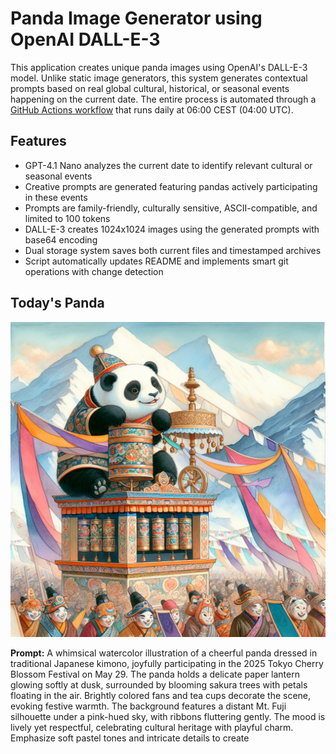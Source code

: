 # Panda Image Generator using OpenAI DALL-E-3


This application creates unique panda images using OpenAI's DALL-E-3 model. Unlike static image generators, this system generates contextual prompts based on real global cultural, historical, or seasonal events happening on the current date. The entire process is automated through a [GitHub Actions workflow](.github/workflows/image-publisher.yml) that runs daily at 06:00 CEST (04:00 UTC).

## Features
- GPT-4.1 Nano analyzes the current date to identify relevant cultural or seasonal events
- Creative prompts are generated featuring pandas actively participating in these events
- Prompts are family-friendly, culturally sensitive, ASCII-compatible, and limited to 100 tokens
- DALL-E-3 creates 1024x1024 images using the generated prompts with base64 encoding
- Dual storage system saves both current files and timestamped archives
- Script automatically updates README and implements smart git operations with change detection



## Today's Panda
![screenshot](images/panda_current.png)

**Prompt:** A whimsical watercolor illustration of a cheerful panda dressed in traditional Japanese kimono, joyfully participating in the 2025 Tokyo Cherry Blossom Festival on May 29. The panda holds a delicate paper lantern glowing softly at dusk, surrounded by blooming sakura trees with petals floating in the air. Brightly colored fans and tea cups decorate the scene, evoking festive warmth. The background features a distant Mt. Fuji silhouette under a pink-hued sky, with ribbons fluttering gently. The mood is lively yet respectful, celebrating cultural heritage with playful charm. Emphasize soft pastel tones and intricate details to create
